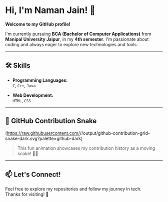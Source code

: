 # Hi, I'm Naman Jain! 👋

**Welcome to my GitHub profile!**

I'm currently pursuing **BCA (Bachelor of Computer Applications)** from **Manipal University Jaipur**, in my **4th semester**. I'm passionate about coding and always eager to explore new technologies and tools.

---

## 🛠️ Skills

- **Programming Languages:**  
  `C`, `C++`, `Java`

- **Web Development:**  
  `HTML`, `CSS`

---

## 🐍 GitHub Contribution Snake
(https://raw.githubusercontent.com/<Naman7564>/<Naman7564>/output/github-contribution-grid-snake-dark.svg?palette=github-dark)





> This fun animation showcases my contribution history as a moving snake! 🐍✨

---

## 📫 Let's Connect!

Feel free to explore my repositories and follow my journey in tech.  
Thanks for visiting! 🚀
